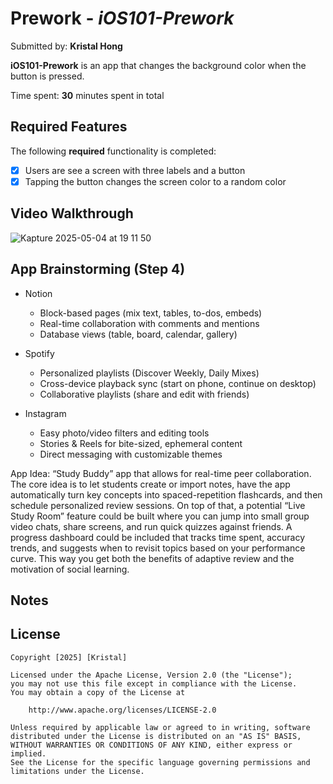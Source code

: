 # Prework - *iOS101-Prework*

Submitted by: **Kristal Hong**

**iOS101-Prework** is an app that changes the background color when the button is pressed.

Time spent: **30** minutes spent in total

## Required Features

The following **required** functionality is completed:

- [X] Users are see a screen with three labels and a button
- [X] Tapping the button changes the screen color to a random color
 
## Video Walkthrough
![Kapture 2025-05-04 at 19 11 50](https://github.com/user-attachments/assets/011a48cb-a254-4968-8855-7bcd16033852)


## App Brainstorming (Step 4)
- Notion
  - Block-based pages (mix text, tables, to-dos, embeds)
  - Real-time collaboration with comments and mentions
  - Database views (table, board, calendar, gallery)
 
- Spotify
  - Personalized playlists (Discover Weekly, Daily Mixes)
  - Cross-device playback sync (start on phone, continue on desktop)
  - Collaborative playlists (share and edit with friends)
 
- Instagram
  - Easy photo/video filters and editing tools
  - Stories & Reels for bite-sized, ephemeral content
  - Direct messaging with customizable themes

App Idea:
“Study Buddy” app that allows for real-time peer collaboration. The core idea is to let students create or import notes, have the app automatically turn key concepts into spaced-repetition flashcards, and then schedule personalized review sessions. On top of that, a potential “Live Study Room” feature could be built where you can jump into small group video chats, share screens, and run quick quizzes against friends. A progress dashboard could be included that tracks time spent, accuracy trends, and suggests when to revisit topics based on your performance curve. This way you get both the benefits of adaptive review and the motivation of social learning.

## Notes

## License

    Copyright [2025] [Kristal]

    Licensed under the Apache License, Version 2.0 (the "License");
    you may not use this file except in compliance with the License.
    You may obtain a copy of the License at

        http://www.apache.org/licenses/LICENSE-2.0

    Unless required by applicable law or agreed to in writing, software
    distributed under the License is distributed on an "AS IS" BASIS,
    WITHOUT WARRANTIES OR CONDITIONS OF ANY KIND, either express or implied.
    See the License for the specific language governing permissions and
    limitations under the License.
